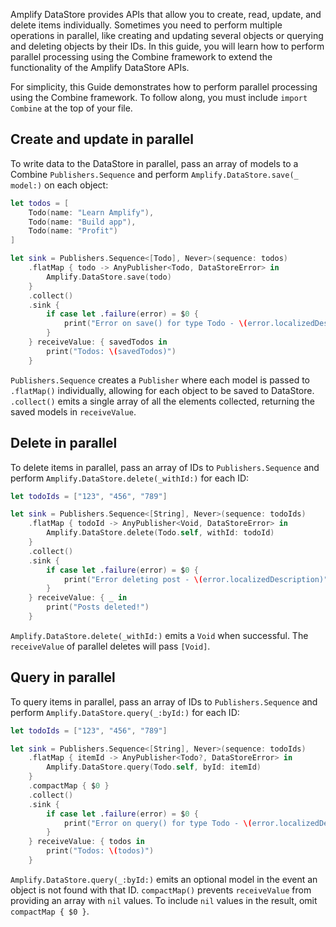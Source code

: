 Amplify DataStore provides APIs that allow you to create, read, update, and delete items individually. Sometimes you need to perform multiple operations in parallel, like creating and updating several objects or querying and deleting objects by their IDs. In this guide, you will learn how to perform parallel processing using the Combine framework to extend the functionality of the Amplify DataStore APIs.

<amplify-callout warning>

For simplicity, this Guide demonstrates how to perform parallel processing using the Combine framework. To follow along, you must include `import Combine` at the top of your file.

</amplify-callout>

## Create and update in parallel

To write data to the DataStore in parallel, pass an array of models to a Combine `Publishers.Sequence` and perform `Amplify.DataStore.save(_ model:)` on each object:

```swift
let todos = [
    Todo(name: "Learn Amplify"),
    Todo(name: "Build app"),
    Todo(name: "Profit")
]

let sink = Publishers.Sequence<[Todo], Never>(sequence: todos)
    .flatMap { todo -> AnyPublisher<Todo, DataStoreError> in
        Amplify.DataStore.save(todo)
    }
    .collect()
    .sink {
        if case let .failure(error) = $0 {
            print("Error on save() for type Todo - \(error.localizedDescription)")
        }
    } receiveValue: { savedTodos in
        print("Todos: \(savedTodos)")
    }
```

`Publishers.Sequence` creates a `Publisher` where each model is passed to `.flatMap()` individually, allowing for each object to be saved to DataStore. `.collect()` emits a single array of all the elements collected, returning the saved models in `receiveValue`.

## Delete in parallel

To delete items in parallel, pass an array of IDs to `Publishers.Sequence` and perform `Amplify.DataStore.delete(_withId:)` for each ID:

```swift
let todoIds = ["123", "456", "789"]

let sink = Publishers.Sequence<[String], Never>(sequence: todoIds)
    .flatMap { todoId -> AnyPublisher<Void, DataStoreError> in
        Amplify.DataStore.delete(Todo.self, withId: todoId)
    }
    .collect()
    .sink {
        if case let .failure(error) = $0 {
            print("Error deleting post - \(error.localizedDescription)")
        }
    } receiveValue: { _ in
        print("Posts deleted!")
    }
```

`Amplify.DataStore.delete(_withId:)` emits a `Void` when successful. The `receiveValue` of parallel deletes will pass `[Void]`.

## Query in parallel

To query items in parallel, pass an array of IDs to `Publishers.Sequence` and perform `Amplify.DataStore.query(_:byId:)` for each ID:

```swift
let todoIds = ["123", "456", "789"]

let sink = Publishers.Sequence<[String], Never>(sequence: todoIds)
    .flatMap { itemId -> AnyPublisher<Todo?, DataStoreError> in
        Amplify.DataStore.query(Todo.self, byId: itemId)
    }
    .compactMap { $0 }
    .collect()
    .sink {
        if case let .failure(error) = $0 {
            print("Error on query() for type Todo - \(error.localizedDescription)")
        }
    } receiveValue: { todos in
        print("Todos: \(todos)")
    }
```

`Amplify.DataStore.query(_:byId:)` emits an optional model in the event an object is not found with that ID. `compactMap()` prevents `receiveValue` from providing an array with `nil` values. To include `nil` values in the result, omit `compactMap { $0 }`.